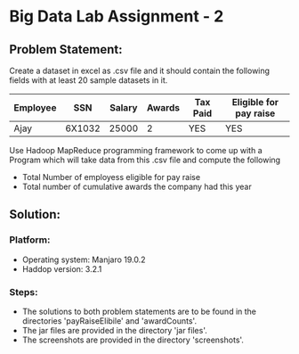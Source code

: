 # Big Data Lab Assignment - 2

## Problem Statement:
Create a dataset in excel as .csv file and it should contain the following fields with at least 20 sample datasets in it.

| Employee        | SSN | Salary | Awards | Tax Paid | Eligible for pay raise |
| ------------- | ------------- | ------------- | ------------- | ------------- | ------------- |
| Ajay | 6X1032 | 25000 | 2 | YES | YES 

Use Hadoop MapReduce programming framework to come up with a Program which will take data from this .csv file and compute the following
* Total Number of employess eligible for pay raise
* Total number of cumulative awards the company had this year

## Solution:
### Platform:
* Operating system: Manjaro 19.0.2
* Haddop version: 3.2.1
### Steps:
* The solutions to both problem statements are to be found in the directories 'payRaiseElibile' and 'awardCounts'.
* The jar files are provided in the directory 'jar files'.
* The screenshots are provided in the directory 'screenshots'.
